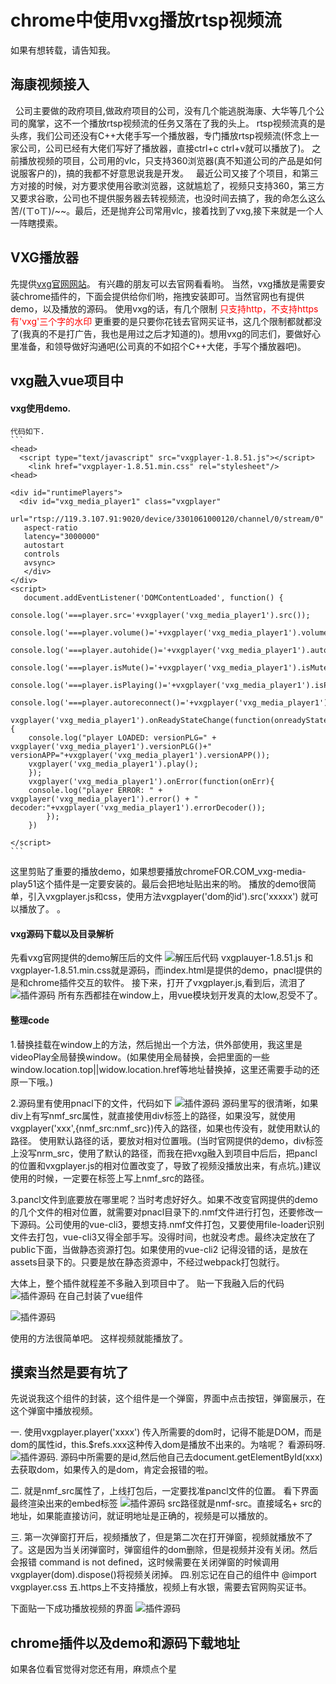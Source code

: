 
# chrome中使用vxg播放rtsp视频流
  如果有想转载，请告知我。
## 海康视频接入
&nbsp;&nbsp;公司主要做的政府项目,做政府项目的公司，没有几个能逃脱海康、大华等几个公司的魔掌，这不一个播放rtsp视频流的任务又落在了我的头上。 rtsp视频流真的是头疼，我们公司还没有C++大佬手写一个播放器，专门播放rtsp视频流(怀念上一家公司，公司已经有大佬们写好了播放器，直接ctrl+c ctrl+v就可以播放了)。 之前播放视频的项目，公司用的vlc，只支持360浏览器(真不知道公司的产品是如何说服客户的)，搞的我都不好意思说我是开发。
&nbsp;&nbsp;最近公司又接了个项目，和第三方对接的时候，对方要求使用谷歌浏览器，这就尴尬了，视频只支持360，第三方又要求谷歌，公司也不提供服务器去转视频流，也没时间去搞了，我的命怎么这么苦/(ㄒoㄒ)/~~。最后，还是抛弃公司常用vlc，接着找到了vxg,接下来就是一个人一阵瞎摸索。

## VXG播放器
  先提供[vxg官网网站](https://www.videoexpertsgroup.com/vxg-chrome-plugin/)。 有兴趣的朋友可以去官网看看哟。 当然，vxg播放是需要安装chrome插件的，下面会提供给你们哟，拖拽安装即可。当然官网也有提供demo，以及播放的源码。
  使用vxg的话，有几个限制
   <font color="red">只支持http，不支持https</font>
   <font color="red">有'vxg'三个字的水印</font>
   更重要的是只要你花钱去官网买证书，这几个限制都就都没了(我真的不是打广告，我也是用过之后才知道的)。想用vxg的同志们，要做好心里准备，和领导做好沟通吧(公司真的不如招个C++大佬，手写个播放器吧)。
## vxg融入vue项目中
  #### vxg使用demo.
    代码如下.
    ```
    <head>
      <script type="text/javascript" src="vxgplayer-1.8.51.js"></script>
	    <link href="vxgplayer-1.8.51.min.css" rel="stylesheet"/>
    <head>

    <div id="runtimePlayers">
      <div id="vxg_media_player1" class="vxgplayer"
       url="rtsp://119.3.107.91:9020/device/3301061000120/channel/0/stream/0" 
       aspect-ratio 
       latency="3000000" 
       autostart 
       controls 
       avsync>
       </div>
    </div>
    <script>
       document.addEventListener('DOMContentLoaded', function() {
		console.log('===player.src='+vxgplayer('vxg_media_player1').src());
		console.log('===player.volume()='+vxgplayer('vxg_media_player1').volume());
		console.log('===player.autohide()='+vxgplayer('vxg_media_player1').autohide());
		console.log('===player.isMute()='+vxgplayer('vxg_media_player1').isMute());
		console.log('===player.isPlaying()='+vxgplayer('vxg_media_player1').isPlaying());
		console.log('===player.autoreconnect()='+vxgplayer('vxg_media_player1').autoreconnect());
		vxgplayer('vxg_media_player1').onReadyStateChange(function(onreadyState){
		console.log("player LOADED: versionPLG=" + vxgplayer('vxg_media_player1').versionPLG()+" versionAPP="+vxgplayer('vxg_media_player1').versionAPP());
		vxgplayer('vxg_media_player1').play();
		});
		vxgplayer('vxg_media_player1').onError(function(onErr){
		console.log("player ERROR: " + vxgplayer('vxg_media_player1').error() + " decoder:"+vxgplayer('vxg_media_player1').errorDecoder());
			});
		})
    
    </script>
    ```
  这里剪贴了重要的播放demo，如果想要播放chromeFOR.COM_vxg-media-play51这个插件是一定要安装的。最后会把地址贴出来的哟。
  播放的demo很简单，引入vxgplayer.js和css，使用方法vxgplayer('dom的id').src('xxxxx') 就可以播放了。
  。

  #### vxg源码下载以及目录解析
  先看vxg官网提供的demo解压后的文件
  ![解压后代码](./img/demo.jpeg)
vxgplauyer-1.8.51.js 和 vxgplayer-1.8.51.min.css就是源码，而index.html是提供的demo，pnacl提供的是和chrome插件交互的软件。
  接下来，打开了vxgplayer.js,看到后，流泪了
  ![插件源码](./img/source.jpeg)
所有东西都挂在window上，用vue模块划开发真的太low,忍受不了。
#### 整理code
  1.替换挂载在window上的方法，然后抛出一个方法，供外部使用，我这里是videoPlay全局替换window。(如果使用全局替换，会把里面的一些window.location.top||widow.location.href等地址替换掉，这里还需要手动的还原一下哦。)

  2.源码里有使用pnacl下的文件，代码如下
  ![插件源码](./img/pancl.jpeg)
  源码里写的很清晰，如果div上有写nmf_src属性，就直接使用div标签上的路径，如果没写，就使用vxgplayer('xxx',{nmf_src:nmf_src})传入的路径，如果也传没有，就使用默认的路径。 使用默认路径的话，要放对相对位置哦。(当时官网提供的demo，div标签上没写nrm_src，使用了默认的路径，而我在把vxg融入到项目中后后，把pancl的位置和vxgplayer.js的相对位置改变了，导致了视频没播放出来，有点坑。)建议使用的时候，一定要在标签上写上nmf_src的路径。

  3.pancl文件到底要放在哪里呢？当时考虑好好久。如果不改变官网提供的demo的几个文件的相对位置，就需要对pnacl目录下的.nmf文件进行打包，还要修改一下源码。公司使用的vue-cli3，要想支持.nmf文件打包，又要使用file-loader识别文件去打包，vue-cli3又得全部手写。没得时间，也就没考虑。最终决定放在了public下面，当做静态资源打包。如果使用的vue-cli2 记得没错的话，是放在assets目录下的。只要是放在静态资源中，不经过webpack打包就行。

大体上，整个插件就程差不多融入到项目中了。
贴一下我融入后的代码
![插件源码](./img/rongruhou.jpeg)
在自己封装了vue组件

  ![插件源码](./img/vueCom.jpeg)

使用的方法很简单吧。 这样视频就能播放了。

## 摸索当然是要有坑了
 先说说我这个组件的封装，这个组件是一个弹窗，界面中点击按钮，弹窗展示，在这个弹窗中播放视频。

 一. 使用vxgplayer.player('xxxx') 传入所需要的dom时，记得不能是DOM，而是dom的属性id，this.$refs.xxx这种传入dom是播放不出来的。为啥呢？ 看源码呀.
 ![插件源码](./img/domError.jpeg).
 源码中所需要的是id,然后他自己去document.getElementById(xxx)去获取dom，如果传入的是dom，肯定会报错的啦。

 二. 就是nmf_src属性了，上线打包后，一定要找准pancl文件的位置。
    看下界面最终渲染出来的embed标签 
    ![插件源码](./img/pancElement.jpeg)
    src路径就是nmf-src。直接域名+ src的地址，如果能直接访问，就证明地址是正确的，视频是可以播放的。

 三. 第一次弹窗打开后，视频播放了，但是第二次在打开弹窗，视频就播放不了了。这是因为当关闭弹窗时，弹窗组件的dom删除，但是视频并没有关闭。然后会报错 command is not defined，这时候需要在关闭弹窗的时候调用vxgplayer(dom).dispose()将视频关闭掉。
 四.别忘记在自己的组件中 @import vxgplayer.css
 五.https上不支持播放，视频上有水银，需要去官网购买证书。

下面贴一下成功播放视频的界面
![插件源码](./img/suceevideo.jpeg)


## chrome插件以及demo和源码下载地址

 如果各位看官觉得对您还有用，麻烦点个星


  